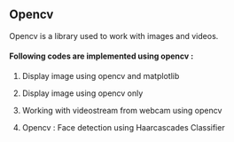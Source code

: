 ## Opencv

Opencv is a library used to work with images and videos.

#### Following codes are implemented using opencv :

1. Display image using opencv and matplotlib

2. Display image using opencv only

2. Working with videostream from webcam using opencv

3. Opencv : Face detection using Haarcascades Classifier
